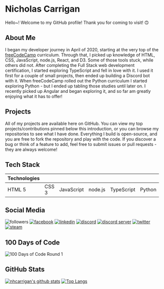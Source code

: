 # Nicholas Carrigan

Hello~! Welcome to my GitHub profile! Thank you for coming to visit! 🙃

## About Me

I began my developer journey in April of 2020, starting at the very top of the [freeCodeCamp](https://freecodecamp.org/) curriculum. Through that, I picked up knowledge of HTML, CSS, JavaScript, node.js, React, and D3. Some of those tools stuck, while others did not. After completing the Full Stack web development certification, I started exploring TypeScript and fell in love with it. I used it first for a couple of small projects, then ended up building a Discord bot with it. When freeCodeCamp rolled out the Python curriculum I started exploring Python - but I ended up tabling those studies until later on. I recently picked up Angular and began exploring it, and so far am greatly enjoying what it has to offer!

## Projects

All of my projects are available here on GitHub. You can view my top projects/contributions pinned below this introduction, or you can browse my repositories to see what I have done. Everything I build is open-source, and you are free to fork the repository and play with the code. If you discover a bug or think of a feature to add, feel free to submit issues or pull requests - they are always welcome!

## Tech Stack

| Technologies |       |            |         |            |        |         |
| ------------ | ----- | ---------- | ------- | ---------- | ------ | ------- |
| HTML 5       | CSS 3 | JavaScript | node.js | TypeScript | Python | Angular |

## Social Media

![followers](https://img.shields.io/github/followers/nhcarrigan?color=purple&logoColor=purple&style=social)
[![facebook](https://img.shields.io/badge/facebook-Nicholas%20Carrigan-purple)](https://facebook.com/nhcarrigan)
[![linkedin](https://img.shields.io/badge/LinkedIn-Nicholas%20Carrigan-purple)](https://linkedin.com/in/nhcarrigan)
[![discord](https://img.shields.io/badge/Discord-nhcarrigan-purple)](https://discord.bio/p/nhcarrigan)
[![discord server](https://img.shields.io/discord/710307364556767283?color=purple&logo=discord&logoColor=purple)](https://discord.gg/PHqDbkg)
[![twitter](https://img.shields.io/twitter/follow/nhcarrigan?color=purple&label=Twitter&logoColor=purple&style=social)](https://twitter.com/nhcarrigan)
[![steam](https://img.shields.io/badge/Steam-nhcarrigan-purple)](https://steamcommunity.com/id/nhcarrigan)

## 100 Days of Code

![100 Days of Code Round 1](https://img.shields.io/badge/100%20Days%20of%20Code-Round%201%20Day%2066-purple)

## GitHub Stats

[![nhcarrigan's github stats](https://github-readme-stats.vercel.app/api?username=nhcarrigan&count_private=true&show_icons=true&theme=synthwave)](https://github.com/anuraghazra/github-readme-stats)
[![Top Langs](https://github-readme-stats.vercel.app/api/top-langs/?username=nhcarrigan&show_icons=true&theme=synthwave)](https://github.com/anuraghazra/github-readme-stats)
